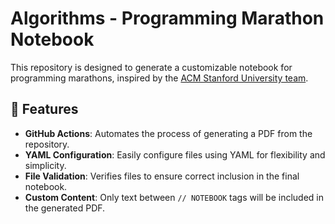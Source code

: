 # Algorithms - Programming Marathon Notebook

This repository is designed to generate a customizable notebook for programming marathons, inspired by the [ACM Stanford University team](https://github.com/jaehyunp/stanfordacm).

## 🚀 Features

- **GitHub Actions**: Automates the process of generating a PDF from the repository.
- **YAML Configuration**: Easily configure files using YAML for flexibility and simplicity.
- **File Validation**: Verifies files to ensure correct inclusion in the final notebook.
- **Custom Content**: Only text between `// NOTEBOOK` tags will be included in the generated PDF.
